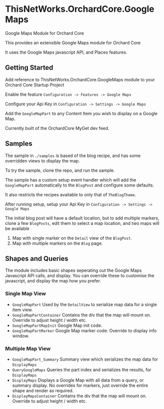 # ThisNetWorks.OrchardCore.GoogleMaps

Google Maps Module for Orchard Core

This provides an extensible Google Maps module for Orchard Core

It uses the Google Maps javascript API, and Places features.

## Getting Started

Add reference to ThisNetWorks.OrchardCore.GoogleMaps module to your Orchard Core Startup Project

Enable the feature `Configuration -> Features -> Google Maps`

Configure your Api Key in `Configuration -> Settings -> Google Maps`

Add the `GoogleMapPart` to any Content Item you wish to display on a Google Map.

Currently built of the OrchardCore MyGet dev feed.

## Samples

The sample in `./samples` is based of the blog recipe, and has some overridden views to display the map.

To try the sample, clone the repo, and run the sample.

The sample has a custom setup event handler which will add the `GoogleMapPart` automatically
to the `BlogPost` and configure some defaults.

It also restricts the recipes available to only that of `TheBlogTheme`.

After running setup, setup your Api Key in `Configuration -> Settings -> Google Maps`

The initial blog post will have a default location, but to add multiple markers, 
clone a few `BlogPosts`, edit them to select a map location, and two maps will be available

1. Map with single marker on the `Detail` view of the `BlogPost`.
2. Map with multiple markers on the `Blog` page.

## Shapes and Queries

The module includes basic shapes seperating out the Google Maps Javascript API calls, and display.
You can override these to customise the javascript, and display the map how you prefer.

### Single Map View
- `GoogleMapPart` Used by the `DetailView` to serialize map data for a single item view.
- `GoogleMapPartContainer` Contains the div that the map will mount on. Override to adjust height / width etc.
- `GoogleMapPartMapInit` Google Map init code.
- `GoogleMapPartMarker` Google Map marker code. Override to display info window.

### Multiple Map View

- `GoogleMapPart_Summary` Summary view which serializes the map data for `DisplayMaps`
- `QueryGoogleMaps` Queries the part index and serializes the results, for `DisplayMaps`
- `DisplayMaps` Displays a Google Map with all data from a query, or summary display. No overrides for markers, just override the entire shape and render as required.
- `DisplayMapsContainer` Contains the div that the map will mount on. Override to adjust height / width etc.

